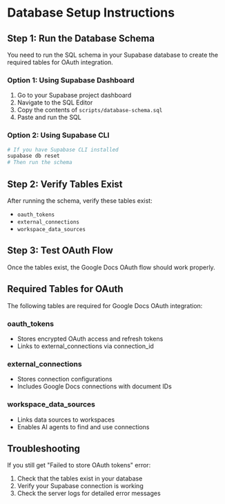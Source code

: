 # Database Setup Instructions

## Step 1: Run the Database Schema

You need to run the SQL schema in your Supabase database to create the required tables for OAuth integration.

### Option 1: Using Supabase Dashboard

1. Go to your Supabase project dashboard
2. Navigate to the SQL Editor
3. Copy the contents of `scripts/database-schema.sql`
4. Paste and run the SQL

### Option 2: Using Supabase CLI

```bash
# If you have Supabase CLI installed
supabase db reset
# Then run the schema
```

## Step 2: Verify Tables Exist

After running the schema, verify these tables exist:

- `oauth_tokens`
- `external_connections`
- `workspace_data_sources`

## Step 3: Test OAuth Flow

Once the tables exist, the Google Docs OAuth flow should work properly.

## Required Tables for OAuth

The following tables are required for Google Docs OAuth integration:

### oauth_tokens

- Stores encrypted OAuth access and refresh tokens
- Links to external_connections via connection_id

### external_connections

- Stores connection configurations
- Includes Google Docs connections with document IDs

### workspace_data_sources

- Links data sources to workspaces
- Enables AI agents to find and use connections

## Troubleshooting

If you still get "Failed to store OAuth tokens" error:

1. Check that the tables exist in your database
2. Verify your Supabase connection is working
3. Check the server logs for detailed error messages
